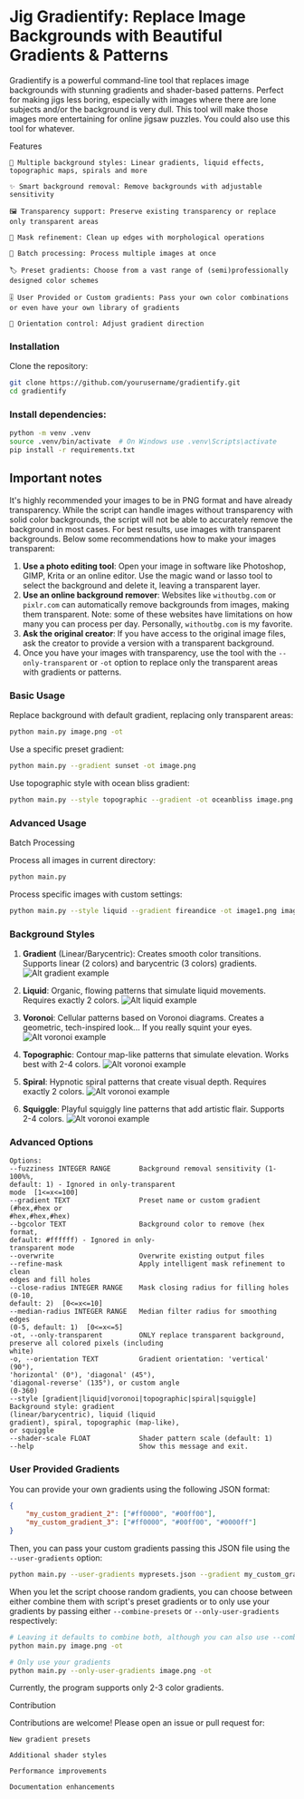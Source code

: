 # Jig Gradientify: Replace Image Backgrounds with Beautiful Gradients & Patterns

Gradientify is a powerful command-line tool that replaces image backgrounds with stunning gradients and shader-based patterns. Perfect for making jigs less boring, especially with images where there are lone subjects and/or the background is very dull. This tool will make those images more entertaining for online jigsaw puzzles. You could also use this tool for whatever.

Features

    🎨 Multiple background styles: Linear gradients, liquid effects, topographic maps, spirals and more

    ✨ Smart background removal: Remove backgrounds with adjustable sensitivity

    🖼️ Transparency support: Preserve existing transparency or replace only transparent areas

    🧪 Mask refinement: Clean up edges with morphological operations

    🔄 Batch processing: Process multiple images at once

    🏷️ Preset gradients: Choose from a vast range of (semi)professionally designed color schemes

    🎚️ User Provided or Custom gradients: Pass your own color combinations or even have your own library of gradients

    📐 Orientation control: Adjust gradient direction

### Installation

Clone the repository:

```bash
git clone https://github.com/yourusername/gradientify.git
cd gradientify
```

### Install dependencies:

```bash
python -m venv .venv
source .venv/bin/activate  # On Windows use .venv\Scripts\activate
pip install -r requirements.txt
```

## Important notes
It's highly recommended your images to be in PNG format and have already transparency. While the script can handle images without transparency with solid color backgrounds, the script will not be able to accurately remove the background in most cases. For best results, use images with transparent backgrounds. Below some recommendations how to make your images transparent:
1. **Use a photo editing tool**: Open your image in software like Photoshop, GIMP, Krita or an online editor. Use the magic wand or lasso tool to select the background and delete it, leaving a transparent layer.
2. **Use an online background remover**: Websites like `withoutbg.com` or `pixlr.com` can automatically remove backgrounds from images, making them transparent. Note: some of these websites have limitations on how many you can process per day. Personally, `withoutbg.com` is my favorite.
3. **Ask the original creator**: If you have access to the original image files, ask the creator to provide a version with a transparent background.
4. Once you have your images with transparency, use the tool with the `--only-transparent`  or `-ot` option to replace only the transparent areas with gradients or patterns.

### Basic Usage

Replace background with default gradient, replacing only transparent areas:
```bash
python main.py image.png -ot
```

Use a specific preset gradient:
```bash
python main.py --gradient sunset -ot image.png
```

Use topographic style with ocean bliss gradient:
```bash
python main.py --style topographic --gradient -ot oceanbliss image.png
```

### Advanced Usage

Batch Processing

Process all images in current directory:
```bash
python main.py
```

Process specific images with custom settings:
```bash
python main.py --style liquid --gradient fireandice -ot image1.png image2.jpg
```

### Background Styles

1. **Gradient** (Linear/Barycentric):
Creates smooth color transitions. Supports linear (2 colors) and barycentric (3 colors) gradients.
![Alt gradient example](./doc/alpha-ykk-transparent_output_cyberpunk.png)

2. **Liquid**:
Organic, flowing patterns that simulate liquid movements. Requires exactly 2 colors.
![Alt liquid example](./doc/rin-touhou-transparent_output_spicy_sunset_liquid.png)

3. **Voronoi**:
Cellular patterns based on Voronoi diagrams. Creates a geometric, tech-inspired look... If you really squint your eyes.
![Alt voronoi example](./doc/1_output_bubblegum_voronoi.png)

4. **Topographic**:
Contour map-like patterns that simulate elevation. Works best with 2-4 colors.
![Alt voronoi example](./doc/2_output_weddingdayblues_topographic.png)
5. **Spiral**:
Hypnotic spiral patterns that create visual depth. Requires exactly 2 colors.
![Alt voronoi example](./doc/3_output_skymint_spiral.png)
6. **Squiggle**:
Playful squiggly line patterns that add artistic flair. Supports 2-4 colors.
   ![Alt voronoi example](./doc/4_output_goldenlagoon_squiggle.png)

### Advanced Options
```text
Options:
--fuzziness INTEGER RANGE       Background removal sensitivity (1-100%%,
default: 1) - Ignored in only-transparent
mode  [1<=x<=100]
--gradient TEXT                 Preset name or custom gradient (#hex,#hex or
#hex,#hex,#hex)
--bgcolor TEXT                  Background color to remove (hex format,
default: #ffffff) - Ignored in only-
transparent mode
--overwrite                     Overwrite existing output files
--refine-mask                   Apply intelligent mask refinement to clean
edges and fill holes
--close-radius INTEGER RANGE    Mask closing radius for filling holes (0-10,
default: 2)  [0<=x<=10]
--median-radius INTEGER RANGE   Median filter radius for smoothing edges
(0-5, default: 1)  [0<=x<=5]
-ot, --only-transparent         ONLY replace transparent background,
preserve all colored pixels (including
white)
-o, --orientation TEXT          Gradient orientation: 'vertical' (90°),
'horizontal' (0°), 'diagonal' (45°),
'diagonal-reverse' (135°), or custom angle
(0-360)
--style [gradient|liquid|voronoi|topographic|spiral|squiggle]
Background style: gradient
(linear/barycentric), liquid (liquid
gradient), spiral, topographic (map-like),
or squiggle
--shader-scale FLOAT            Shader pattern scale (default: 1)
--help                          Show this message and exit.
```

### User Provided Gradients
You can provide your own gradients using the following JSON format:
```json
{
    "my_custom_gradient_2": ["#ff0000", "#00ff00"],
    "my_custom_gradient_3": ["#ff0000", "#00ff00", "#0000ff"]
}
```

Then, you can pass your custom gradients passing this JSON file using the `--user-gradients` option:
```bash
python main.py --user-gradients mypresets.json --gradient my_custom_gradient_2 image.png
```

When you let the script choose random gradients, you can choose between either combine them with script's preset gradients or to only use your gradients by passing either `--combine-presets` or `--only-user-gradients` respectively:
```bash
# Leaving it defaults to combine both, although you can also use --combine-presets to be explicit
python main.py image.png -ot

# Only use your gradients
python main.py --only-user-gradients image.png -ot
```

Currently, the program supports only 2-3 color gradients.

Contribution

Contributions are welcome! Please open an issue or pull request for:

    New gradient presets

    Additional shader styles

    Performance improvements

    Documentation enhancements
